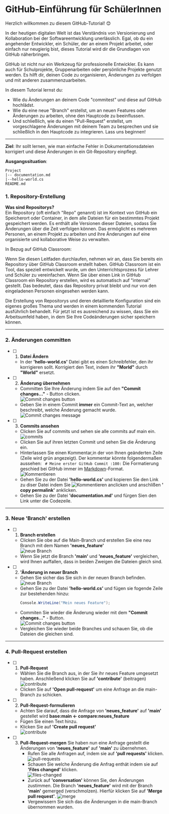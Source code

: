# GitHub-Einführung für SchülerInnen

Herzlich willkommen zu diesem GitHub-Tutorial! 😊

In der heutigen digitalen Welt ist das Verständnis von Versionierung und Kollaboration bei der Softwareentwicklung unerlässlich. Egal, ob du ein angehender Entwickler, ein Schüler, der an einem Projekt arbeitet, oder einfach nur neugierig bist, dieses Tutorial wird dir die Grundlagen von GitHub näherbringen.

GitHub ist nicht nur ein Werkzeug für professionelle Entwickler. Es kann auch für Schulprojekte, Gruppenarbeiten oder persönliche Projekte genutzt werden. Es hilft dir, deinen Code zu organisieren, Änderungen zu verfolgen und mit anderen zusammenzuarbeiten.

In diesem Tutorial lernst du:

+ Wie du Änderungen an deinem Code "commitest" und diese auf GitHub hochlädst.
+ Wie du eine neue "Branch" erstellst, um an neuen Features oder Änderungen zu arbeiten, ohne den Hauptcode zu beeinflussen.
+ Und schließlich, wie du einen "Pull-Request" erstellst, um vorgeschlagene Änderungen mit deinem Team zu besprechen und sie schließlich in den Hauptcode zu integrieren.
Lass uns beginnen!

---
**Ziel**:
Ihr sollt lernen, wie man einfache Fehler in Dokumentationsdateien korrigiert und diese Änderungen in ein Git-Repository einpflegt.

**Ausgangssituation**:   
```
Project
|-- documentation.md
|--hello-world.cs
README.md
```

### 1. Repository-Erstellung
**Was sind Repositorys?**   
Ein Repository (oft einfach "Repo" genannt) ist im Kontext von GitHub ein Speicherort oder Container, in dem alle Dateien für ein bestimmtes Projekt gespeichert werden. Es enthält alle Versionen dieser Dateien, sodass Sie Änderungen über die Zeit verfolgen können. Das ermöglicht es mehreren Personen, an einem Projekt zu arbeiten und ihre Änderungen auf eine organisierte und kollaborative Weise zu verwalten.

In Bezug auf GitHub Classroom:

Wenn Sie diesen Leitfaden durchlaufen, nehmen wir an, dass Sie bereits ein Repository über GitHub Classroom erstellt haben. GitHub Classroom ist ein Tool, das speziell entwickelt wurde, um den Unterrichtsprozess für Lehrer und Schüler zu vereinfachen. Wenn Sie über einen Link in GitHub Classroom ein Repository erstellen, wird es automatisch auf "internal" gestellt. Das bedeutet, dass das Repository privat bleibt und nur von den eingeladenen Personen eingesehen werden kann.

Die Erstellung von Repositorys und deren detaillierte Konfiguration sind ein eigenes großes Thema und werden in einem kommenden Tutorial ausführlich behandelt. Für jetzt ist es ausreichend zu wissen, dass Sie ein Arbeitsumfeld haben, in dem Sie Ihre Codeänderungen sicher speichern können.

---

### 2. Änderungen committen

- [ ] 1. **Datei Ändern**
  + In der **'hello-world.cs'** Datei gibt es einen Schreibfehler, den ihr korrigieren sollt.  Korrigiert den Text, indem ihr **"Morld"** durch **"World"** ersetzt.
- [ ] 2. **Änderung übernehmen**   
  + Committen Sie Ihre Änderung indem Sie auf den **"Commit changes..."** - Button clicken.   
    ![Commit changes button](https://github.com/GSO-SW/public_content_gso/blob/a0a27f20e215e2e1ee2b3d24cb645f8ce2cb8a25/Tutorial-Cred/GitHub-Tutorial/commit-changes.PNG)   
  + Geben Sie in einem Commit **immer** ein Commit-Text an, welcher beschreibt, welche Änderung gemacht wurde.
![Commit changes message](https://github.com/GSO-SW/public_content_gso/blob/9c8d1907dbb9c6533055e780fcc8ebc2d2d1c829/Tutorial-Cred/GitHub-Tutorial/Commit-Code.PNG)   
- [ ] 3. **Commits ansehen**
    + Clicken Sie auf commits und sehen sie alle commits auf main ein.   
      ![commits](https://github.com/GSO-SW/public_content_gso/blob/b11dc2c9adfbaef9fdc920e3ab3b86c7ba9fec85/Tutorial-Cred/GitHub-Tutorial/commits.PNG)
    + Clicken Sie auf ihren letzten Commit und sehen Sie die Änderung ein.
    + Hinterlassen Sie einen Kommentar,in der von Ihnen geänderten Zeile (Zeile wird grün angezeigt). Der kommentar 
      könnte folgendermaßen aussehen:
      ``` # Meine erster GitHub Commit :100:``` Die Formatierung geschied bei GitHub immer im [Markdown](https://docs.github.com/github/writing-on-github/getting-started-with-writing-and-formatting-on-github/basic-writing-and-formatting-syntax)-Format.   
      ![Kommentieren](https://github.com/GSO-SW/public_content_gso/blob/b11dc2c9adfbaef9fdc920e3ab3b86c7ba9fec85/Tutorial-Cred/GitHub-Tutorial/commit-zeile.png)
    + Gehen Sie zu der Datei **'hello-world.cs'** und kopieren Sie den Link zu diser Datei indem Sie ![Kommentieren](https://github.com/GSO-SW/public_content_gso/blob/b11dc2c9adfbaef9fdc920e3ab3b86c7ba9fec85/Tutorial-Cred/GitHub-Tutorial/mehr.PNG) anclicken und anschlißen **' copy permalink'** anklicken.
    + Gehen Sie zu der Datei **'documentation.md'** und fürgen Sien den Link unter die Codezeile.

---

### 3. Neue 'Branch' erstellen
- [ ] 1. **Branch erstellen**   
    + Clicken Sie obe auf die Main-Branch und erstellen Sie eine neu Branch mit dem Namen **'neues_feature'**   
      ![neue Branch](https://github.com/GSO-SW/public_content_gso/blob/e184aade392d0c7970d37bcd2e34bfd6cd60928b/Tutorial-Cred/GitHub-Tutorial/neue-branch.PNG)
    + Wenn Sie jetzt die Branch **'main'** und **'neues_feature'** vergleichen, wird Ihnen auffallen, dass in beiden Zweigen die Dateien gleich sind.
- [ ] 2. **'Änderung in neuer Branch**
    + Gehen Sie sicher das Sie sich in der neuen Branch befinden.   
     ![neue Branch](https://github.com/GSO-SW/public_content_gso/blob/169ac742374452340d62b74a0614e74222e88e11/Tutorial-Cred/GitHub-Tutorial/branch-asuwaehlen.PNG)
    + Gehen Sie zu der Datei **'hello-world.cs'** und fügen sie fogende Zeile zur bestehenden hinzu:   
      ```csharp
      Console.WriteLine("Mein neues Feature");
      ```
    + Commiten Sie wieder die Änderung wieder mit dem **"Commit changes..."** - Button.   
       ![Commit changes button](https://github.com/GSO-SW/public_content_gso/blob/a0a27f20e215e2e1ee2b3d24cb645f8ce2cb8a25/Tutorial-Cred/GitHub-Tutorial/commit-changes.PNG)
    + Vergleichen Sie wieder beide Branches und schauen Sie, ob die Dateien die gleichen sind.
  
---

### 4. Pull-Request erstellen
- [ ] 1. **Pull-Request**
    + Wählen Sie die Branch aus, in der Sie ihr neues Feature umgesetzt haben. Anschließend klicken Sie auf **'contribute'** (beitragen)   
    ![contribute](https://github.com/GSO-SW/public_content_gso/blob/0b5a4ffea367b903e5c6bb57c2d8c5b37e2acf18/Tutorial-Cred/GitHub-Tutorial/contribute.PNG)
    + Clicken Sie auf **'Open pull-request'** um eine Anfrage an die main-Branch zu schicken.
- [ ] 2. **Pull-Request-formulieren**
    + Achten Sie darauf, dass die Anfrage von **'neues_feature'** auf **'main'** gestellet wird
      **base:main <- compare:neues_feature**
    + Fügen Sie einen Text hinzu.
    + Klicken Sie auf **'Create pull request'**   
      ![contribute](https://github.com/GSO-SW/public_content_gso/blob/dfef0330c3f407752783058f4eec03c2f60860e5/Tutorial-Cred/GitHub-Tutorial/Pull-request.PNG)

- [ ] 3. **Pull-Request-mergen**
      Sie haben nun eine Anfrage gestellt die Änderungen von **'neues_feature'** auf **'main'** zu übernehmen.
      + Rufen Sie alle Anfragen auf, indem sie auf **'pull requests'** klicken.    
      ![pull-requests](https://github.com/GSO-SW/public_content_gso/blob/0caaeb783e71af139017928ffcc028e198c72162/Tutorial-Cred/GitHub-Tutorial/all-pull-request.PNG)
      + Schauen Sie welche Änderung die Anfrag enthät indem sie auf **'Files changed'** klicken.   
      ![files-changed](https://github.com/GSO-SW/public_content_gso/blob/0caaeb783e71af139017928ffcc028e198c72162/Tutorial-Cred/GitHub-Tutorial/File-changes.PNG)
      + Zurück auf **'conversation'** können Sie, den Änderungen zustimmen. Die Branch **'neues_feature'** wird mit der Branch **'main'** gemerged (verschmolzen). Hierfür klicken Sie auf **'Merge pull request'**.
      ![merge](https://github.com/GSO-SW/public_content_gso/blob/0caaeb783e71af139017928ffcc028e198c72162/Tutorial-Cred/GitHub-Tutorial/merge-pull-request.PNG)
      + Vergewissern Sie sich das die Änderungen in die main-Branch übernommen wurden.
  
